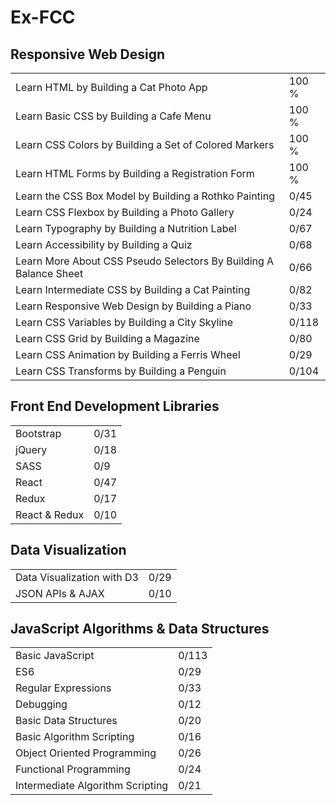 # Ex-FCC

## Responsive Web Design

|||
|-|-|
Learn HTML by Building a Cat Photo App|100 %
Learn Basic CSS by Building a Cafe Menu|100 %
Learn CSS Colors by Building a Set of Colored Markers|100 %
Learn HTML Forms by Building a Registration Form|100 %
Learn the CSS Box Model by Building a Rothko Painting|0/45
Learn CSS Flexbox by Building a Photo Gallery|0/24
Learn Typography by Building a Nutrition Label|0/67
Learn Accessibility by Building a Quiz|0/68
Learn More About CSS Pseudo Selectors By Building A Balance Sheet|0/66
Learn Intermediate CSS by Building a Cat Painting|0/82
Learn Responsive Web Design by Building a Piano|0/33
Learn CSS Variables by Building a City Skyline|0/118
Learn CSS Grid by Building a Magazine|0/80
Learn CSS Animation by Building a Ferris Wheel|0/29
Learn CSS Transforms by Building a Penguin|0/104

## Front End Development Libraries

|||
|-|-|
Bootstrap|0/31
jQuery|0/18
SASS|0/9
React|0/47
Redux|0/17
React & Redux|0/10

## Data Visualization

|||
|-|-|
Data Visualization with D3|0/29
JSON APIs & AJAX|0/10

## JavaScript Algorithms & Data Structures

|||
|-|-|
Basic JavaScript|0/113
ES6|0/29
Regular Expressions|0/33
Debugging|0/12
Basic Data Structures|0/20
Basic Algorithm Scripting|0/16
Object Oriented Programming|0/26
Functional Programming|0/24
Intermediate Algorithm Scripting|0/21